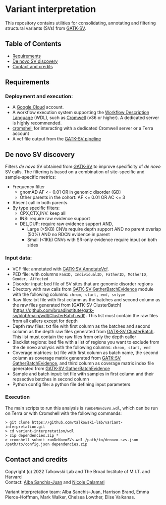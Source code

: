 # Variant interpretation

This repository contains utilities for consolidating, annotating and filtering structural variants (SVs) from [GATK-SV](https://github.com/broadinstitute/gatk-sv).

## Table of Contents
* [Requirements](#requirements)
* [De novo SV discovery](#denovo)
* [Contact and credits](#contact)

## <a name="requirements">Requirements</a>
### Deployment and execution:
* A [Google Cloud](https://cloud.google.com/) account.
* A workflow execution system supporting the [Workflow Description Language](https://openwdl.org/) (WDL), such as [Cromwell](https://github.com/broadinstitute/cromwell) (v36 or higher). A dedicated server is highly recommended.
* [cromshell](https://github.com/broadinstitute/cromshell) for interacting with a dedicated Cromwell server or a Terra account
* A vcf file output from the [GATK-SV pipeline](https://github.com/broadinstitute/gatk-sv)
 
## <a name="denovo">De novo SV discovery</a>
Filters <i>de novo</i> SV obtained from [GATK-SV](https://github.com/broadinstitute/gatk-sv) to improve specificity of <i>de novo</i> SV calls. The filtering is based on a combination of site-specific and sample-specific metrics:
* Frequency filter
  * gnomAD AF <= 0.01 OR in genomic disorder (GD)
  * Other parents in the cohort: AF <= 0.01 OR AC <= 3 
* Absent call in both parents
* By type specific filters:
  * CPX,CTX,INV: keep all
  * INS: require raw evidence support
  * DEL,DUP: require raw evidence support AND,
    * Large (>5KB) CNVs require depth support AND no parent overlap (50%) AND no RDCN evidence in parent
    * Small (<1Kb) CNVs with SR-only evidence require input on both sides

### Input data:
* VCF file: annotated with [GATK-SV AnnotateVcf](https://github.com/broadinstitute/gatk-sv#annotatevcf-in-development).
* PED file: with columns `FamID, IndividualID, FatherID, MotherID, Gender, Affected`
* Disorder input: bed file of SV sites that are genomic disorder regions
* Directory with raw calls from [GATK-SV GatherBatchEvidence](https://github.com/broadinstitute/gatk-sv#gatherbatchevidence) module with the following columns: `chrom, start, end, svtype`
* Raw files: txt file with first column as the batches and second column as the raw files generated from [GATK-SV ClusterBatch] (https://github.com/broadinstitute/gatk-sv/blob/main/wdl/ClusterBatch.wdl). This list must contain the raw files from all callers except for depth
* Depth raw files: txt file with first column as the batches and second column as the depth raw files generated from [GATK-SV ClusterBatch](https://github.com/broadinstitute/gatk-sv/blob/main/wdl/ClusterBatch.wdl). This list must contain the raw files from only the depth caller
* Blacklist regions: bed file with a list of regions you want to exclude from the de novo analysis with the following columns: `chrom, start, end`
* Coverage matrices: txt file with first column as batch name, the second column as coverage matrix generated from [GATK-SV GatherBatchEvidence](https://github.com/broadinstitute/gatk-sv/blob/main/wdl/GatherBatchEvidence.wdl), and third column as coverage matrix index file generated from [GATK-SV GatherBatchEvidence](https://github.com/broadinstitute/gatk-sv/blob/main/wdl/GatherBatchEvidence.wdl)
* Sample and batch input: txt file with samples in first column and their repsective batches in second column
* Python config file: a python file defining input parameters

### Execution
The main scripts to run this analysis is `runDeNovoSVs.wdl`, which can be run on Terra or with Cromshell with the following commands:
```
> git clone https://github.com/talkowski-lab/variant-interpretation.git
> cd variant-interpretation/wdl
> zip dependencies.zip *
> cromshell submit runDeNovoSVs.wdl /path/to/denovo-svs.json /path/to/config.json dependencies.zip
```

## <a name="contact">Contact and credits</a>
Copyright (c) 2022 Talkowski Lab and The Broad Institute of M.I.T. and Harvard  
Contact: [Alba Sanchis-Juan](mailto:asanchis-juan@mgh.harvard.edu) and [Nicole Calamari](mailto:ncalamari@mgh.harvard.edu)

Variant interpretation team: Alba Sanchis-Juan, Harrison Brand, Emma Pierce-Hoffman, Mark Walker, Chelsea Lowther, Elise Valkanas.